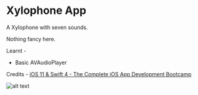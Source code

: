 # Xylophone App


A Xylophone with seven sounds.

Nothing fancy here.

Learnt -
* Basic AVAudioPlayer


Credits - [iOS 11 & Swift 4 - The Complete iOS App Development Bootcamp](https://www.udemy.com/ios-11-app-development-bootcamp)

![alt text](https://github.com/snuff4/iOS-Projects/blob/master/Project%20-%20Xylophone%20App/XylophoneApp-Portrait.png)
